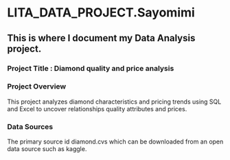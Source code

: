 # LITA_DATA_PROJECT.Sayomimi

## This is where I document my Data Analysis project.

### Project Title : Diamond quality and price analysis

### Project Overview
This project analyzes diamond characteristics and pricing trends using SQL and Excel to uncover relationships quality attributes and prices.

### Data Sources
The primary source id diamond.cvs which can be downloaded from an open data source such as kaggle.
